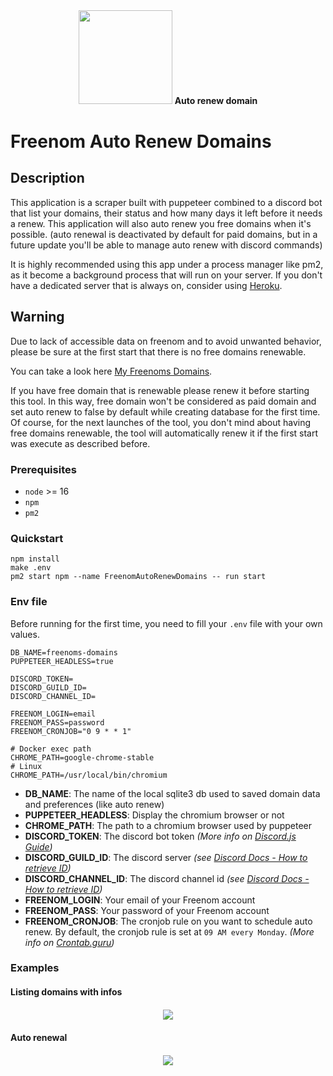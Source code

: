 <p style="text-align: center; margin: 40px auto;">
  <img src="https://www.freenom.com/images.v2/logo.png" width="150px" /> <b>Auto renew domain</b>
</p>

# Freenom Auto Renew Domains

## Description
This application is a scraper built with puppeteer combined to a discord bot that list your domains, their status and how many days it left before it needs a renew.
This application will also auto renew you free domains when it's possible. (auto renewal is deactivated by default for paid domains, but in a future update you'll be able to manage auto renew with discord commands)

It is highly recommended using this app under a process manager like pm2, as it become a background process that will run on your server.
If you don't have a dedicated server that is always on, consider using [Heroku](https://www.heroku.com/).

## Warning
Due to lack of accessible data on freenom and to avoid unwanted behavior, please be sure at the first start that there is no free domains renewable.

You can take a look here [My Freenoms Domains](https://my.freenom.com/domains.php?a=renewals).

If you have free domain that is renewable please renew it before starting this tool. In this way, 
free domain won't be considered as paid domain and set auto renew to false by default while creating database for the first time.
Of course, for the next launches of the tool, you don't mind about having free domains renewable, the tool will automatically renew it if the first start was execute as described before.

### Prerequisites

- `node` >= 16
- `npm`
- `pm2`

### Quickstart

```
npm install
make .env
pm2 start npm --name FreenomAutoRenewDomains -- run start
```

### Env file

Before running for the first time, you need to fill your `.env` file with your own values.

```dotenv
DB_NAME=freenoms-domains
PUPPETEER_HEADLESS=true

DISCORD_TOKEN=
DISCORD_GUILD_ID=
DISCORD_CHANNEL_ID=

FREENOM_LOGIN=email
FREENOM_PASS=password
FREENOM_CRONJOB="0 9 * * 1"

# Docker exec path
CHROME_PATH=google-chrome-stable
# Linux
CHROME_PATH=/usr/local/bin/chromium
```

- **DB_NAME**: The name of the local sqlite3 db used to saved domain data and preferences (like auto renew)
- **PUPPETEER_HEADLESS**: Display the chromium browser or not
- **CHROME_PATH**: The path to a chromium browser used by puppeteer
- **DISCORD_TOKEN**: The discord bot token *(More info on [Discord.js Guide](https://discordjs.guide/preparations/setting-up-a-bot-application.html#creating-your-bot))*
- **DISCORD_GUILD_ID**: The discord server  *(see [Discord Docs - How to retrieve ID](https://support.discord.com/hc/en-us/articles/206346498-Where-can-I-find-my-User-Server-Message-ID-))*
- **DISCORD_CHANNEL_ID**: The discord channel id *(see [Discord Docs - How to retrieve ID](https://support.discord.com/hc/en-us/articles/206346498-Where-can-I-find-my-User-Server-Message-ID-))*
- **FREENOM_LOGIN**: Your email of your Freenom account
- **FREENOM_PASS**: Your password of your Freenom account
- **FREENOM_CRONJOB**: The cronjob rule on you want to schedule auto renew. By default, the cronjob rule is set at `09 AM every Monday`. *(More info on [Crontab.guru](https://crontab.guru/))*

### Examples

#### Listing domains with infos
<p style="text-align: center; margin: 20px auto;">
  <img src="/doc/list.png" />
</p>

#### Auto renewal
<p style="text-align: center; margin: 20px auto;">
  <img src="/doc/auto-renew.png" />
</p>
